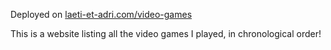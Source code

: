 Deployed on [laeti-et-adri.com/video-games](https://laeti-et-adri.com/video-games/)

This is a website listing all the video games I played, in chronological order!
